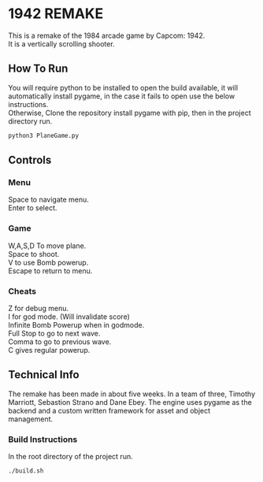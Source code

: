 # 1942 REMAKE
This is a remake of the 1984 arcade game by Capcom: 1942.\
It is a vertically scrolling shooter.

## How To Run
You will require python to be installed to open the build available, it will automatically install pygame, in the case it fails to open use the below instructions.\
Otherwise, Clone the repository install pygame with pip, then in the project directory run.
```bash
python3 PlaneGame.py
```

## Controls

### Menu
Space to navigate menu.\
Enter to select.
### Game
W,A,S,D To move plane.\
Space to shoot.\
V to use Bomb powerup.\
Escape to return to menu.
### Cheats
Z for debug menu.\
I for god mode. (Will invalidate score)\
Infinite Bomb Powerup when in godmode.\
Full Stop to go to next wave.\
Comma to go to previous wave.\
C gives regular powerup.

## Technical Info
The remake has been made in about five weeks. In a team of three, Timothy Marriott, Sebastion Strano and Dane Ebey. The engine uses pygame as the backend and a custom written framework for asset and object management.

### Build Instructions
In the root directory of the project run.
```bash
./build.sh
```